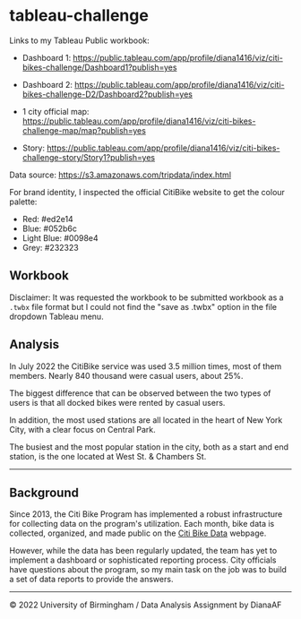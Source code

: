 # tableau-challenge

Links to my Tableau Public workbook:

  * Dashboard 1: https://public.tableau.com/app/profile/diana1416/viz/citi-bikes-challenge/Dashboard1?publish=yes

  * Dashboard 2: https://public.tableau.com/app/profile/diana1416/viz/citi-bikes-challenge-D2/Dashboard2?publish=yes

  * 1 city official map: https://public.tableau.com/app/profile/diana1416/viz/citi-bikes-challenge-map/map?publish=yes

  * Story: https://public.tableau.com/app/profile/diana1416/viz/citi-bikes-challenge-story/Story1?publish=yes

Data source: https://s3.amazonaws.com/tripdata/index.html

For brand identity, I inspected the official CitiBike website to get the colour palette:
* Red: #ed2e14
* Blue: #052b6c
* Light Blue: #0098e4
* Grey: #232323

## Workbook

Disclaimer: It was requested the workbook to be submitted workbook as a `.twbx` file format but I could not find the "save as .twbx" option in the file dropdown Tableau menu. 

## Analysis

In July 2022 the CitiBike service was used 3.5 million times, most of them members. Nearly 840 thousand were casual users, about 25%. 

The biggest difference that can be observed between the two types of users is that all docked bikes were rented by casual users.

In addition, the most used stations are all located in the heart of New York City, with a clear focus on Central Park.

The busiest and the most popular station in the city, both as a start and end station, is the one located at West St. & Chambers St.

---

## Background

Since 2013, the Citi Bike Program has implemented a robust infrastructure for collecting data on the program's utilization. Each month, bike data is collected, organized, and made public on the [Citi Bike Data](https://www.citibikenyc.com/system-data) webpage.

However, while the data has been regularly updated, the team has yet to implement a dashboard or sophisticated reporting process. City officials have questions about the program, so my main task on the job was to build a set of data reports to provide the answers.

---

© 2022 University of Birmingham / Data Analysis Assignment by DianaAF



